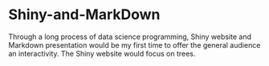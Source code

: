 # Shiny-and-MarkDown
Through a long process of data science programming, Shiny website and Markdown presentation would be my first time to offer the general audience an interactivity. The Shiny website would focus on trees. 

